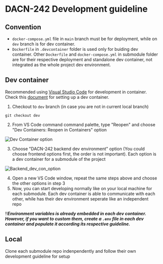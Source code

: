 # DACN-242 Development guideline

## Convention
- `docker-compose.yml` file in `main` branch must be for deployment, while on `dev` branch is for dev container.
- `Dockerfile` in `.devcontainer` folder is used only for buiding dev container. Other `Dockerfile` and `docker-compose.yml` in submodule folder are for their respective deployment and standalone dev container, not integrated as the whole project dev environment.

## Dev container
Recommended using [Visual Studio Code](https://code.visualstudio.com/) for development in container. Check this [document](https://code.visualstudio.com/docs/devcontainers/containers) for setting up a dev container.

1. Checkout to `dev` branch (in case you are not in current local branch)
```
git checkout dev
```
2. From VS Code command command palette, type "Reopen" and choose "Dev Containers: Reopen in Containers" option

  ![Dev Container option](/documentation/dev_container_option)

3. Choose "DACN-242 backend dev environment" option (You could choose frontend options first, the order is not important). Each option is a dev container for a submodule of the project

  ![Backend_dev_con_option](/documentation/backend_dev_con_option)

4. Open a new VS Code window, repeat the same steps above and choose the other options in step 3
5. Now, you can start developing normally like on your local machine for each submodule. Each dev container is able to communicate with each other, while has their dev environment seperate like an independent repo

‼️***Environment variables is already embedded in each dev container. However, if you want to custom them, create a `.env` file in each dev container and populate it according its respective guideline.***

## Local
Clone each submodule repo indenpendently and follow their own development guideline for setup
